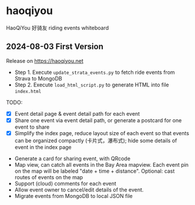 # haoqiyou
HaoQiYou 好骑友 riding events whiteboard

## 2024-08-03 First Version
Release on https://haoqiyou.net

 * Step 1. Execute `update_strata_events.py` to fetch ride events from Strava to MongoDB
 * Step 2. Execute `load_html_script.py` to generate HTML into file `index.html`

TODO:
 * [x] Event detail page & event detail path for each event
 * [x] Share one event via event detail path, or generate a postcard for one event to share
 * [x] Simplify the index page, reduce layout size of each event so that events can be organized compactly (卡片式，瀑布式); hide some details of event in the index page
 * Generate a card for sharing event, with QRcode
 * Map view, can catch all events in the Bay Area mapview. Each event pin on the map will be labeled "date + time + distance". Optional: cast routes of events on the map
 * Support (cloud) comments for each event
 * Allow event owner to cancel/edit details of the event.
 * Migrate events from MongoDB to local JSON file
 